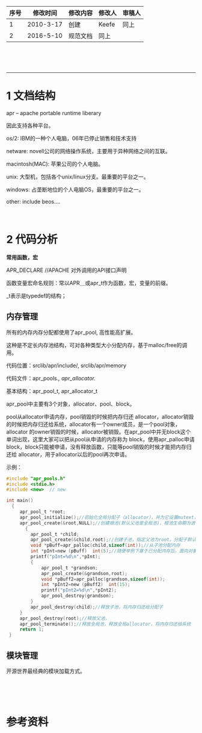 | 序号  | 修改时间      | 修改内容 | 修改人   | 审稿人 |
| --- | --------- | ---- | ----- | --- |
| 1   | 2010-3-17 | 创建   | Keefe | 同上  |
| 2   | 2016-5-10 | 规范文档 | 同上    |     |

<br><br><br>

----

# 1 文档结构

apr – apache portable runtime liberary

因此支持各种平台。

os/2: IBM的一种个人电脑，06年已停止销售和技术支持

netware: novell公司的网络操作系统，主要用于异种网络之间的互联。

macintosh(MAC): 苹果公司的个人电脑。

unix:     大型机，包括各个unix/linux分支。最重要的平台之一。

windows: 占垄断地位的个人电脑OS，最重要的平台之一。

other: include beos....

<br>

# 2 代码分析

**常用函数，宏**

APR_DECLARE     //APACHE 对外调用的API接口声明

函数变量宏命名规则：常以APR＿或apr_t作为函数，宏，变量的前缀。

_t表示是typedef的结构；

## 内存管理

所有的内存内存分配都使用了apr_pool, 高性能高扩展。

这种是不定长内存池结构，可对各种类型大小分配内存，基于malloc/free的调用。

代码位置：srclib/apr/include/, srclib/apr/memory

代码文件：apr_pools.*,  apr_allocator.*

基本结构：apr_pool_t, apr_allocator_t

apr_pool中主要有3个对象，allocator、pool、block。

pool从allocator申请内存，pool销毁的时候把内存归还 allocator，allocator销毁的时候把内存归还给系统，allocator有一个owner成员，是一个pool对象，allocator 的owner销毁的时候，allocator被销毁。在apr_pool中并无block这个单词出现，这里大家可以把从pool从申请的内存称为 block，使用apr_palloc申请block，block只能被申请，没有释放函数，只能等pool销毁的时候才能把内存归还给 allocator，用于allocator以后的pool再次申请。

示例：

```c
#include "apr_pools.h"
#include <stdio.h>
#include <new>  // new

int main()
  {
     apr_pool_t *root;
     apr_pool_initialize();//初始化全局分配子（allocator），并为它设置mutext，以用于多线程环境，初始化全局池，指定全局分配子的owner是全局池
     apr_pool_create(&root,NULL);//创建根池(默认父池是全局池)，根池生命期为进程生存期。分配子默认为全局分配子
       {
         apr_pool_t *child;
         apr_pool_create(&child,root);//创建子池，指定父池为root。分配子默认为父池分配子
         void *pBuff=apr_palloc(child,sizeof(int));//从子池分配内存
         int *pInt=new (pBuff)  int(5);//随便举例下基于已分配内存后，面向对象构造函数的调用
         printf("pInt=%d\n",*pInt);
         {
             apr_pool_t *grandson;
             apr_pool_create(&grandson,root);
             void *pBuff2=apr_palloc(grandson,sizeof(int));
             int *pInt2=new (pBuff2)  int(15);
             printf("pInt2=%d\n",*pInt2);
             apr_pool_destroy(grandson);
         }
         apr_pool_destroy(child);//释放子池，将内存归还给分配子
     }
     apr_pool_destroy(root);//释放父池，
     apr_pool_terminate();//释放全局池，释放全局allocator，将内存归还给系统
     return 1;
 }
```

## 模块管理

开源世界最经典的模块加载方式。

<br><br><br>

# 参考资料
